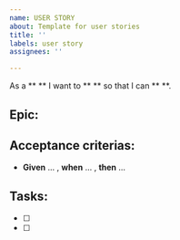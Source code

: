```yaml
---
name: USER STORY
about: Template for user stories
title: ''
labels: user story
assignees: ''

---
```


As a ** ** I want to ** ** so that I can ** **.

## Epic: 

## Acceptance criterias:
- **Given** ... , **when** ... , **then** ...


## Tasks:
- [ ]
- [ ]
